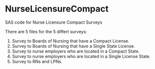 # NurseLicensureCompact
SAS code for Nurse Licensure Compact Surveys

There are 5 files for the 5 differt surveys:
1. Survey to Boards of Nursing that have a Compact License.
2. Survey to Boards of Nursing that have a Single State License.
3. Survey to nurse employers who are located in a Compact State.
4. Survey to nurse employers who are located in a Single License State.
5. Survey to RNs and LPNs.
